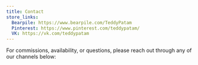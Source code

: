 ```yaml
---
title: Contact
store_links:
  Bearpile: https://www.bearpile.com/TeddyPatam
  Pinterest: https://www.pinterest.com/teddypatam/
  VK: https://vk.com/teddypatam
---
```

For commissions, availability, or questions, please reach out through any of our channels below:

